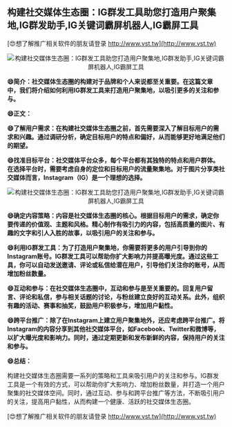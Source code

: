 ## **构建社交媒体生态圈：IG群发工具助您打造用户聚集地,IG群发助手,IG关键词霸屏机器人,IG霸屏工具**

[😍想了解推广相关软件的朋友请登录 http://www.vst.tw](http://www.vst.tw)

 <center><img src="https://vst.tw/MP4/tuiguang/png/3.png" alt="构建社交媒体生态圈：IG群发工具助您打造用户聚集地,IG群发助手,IG关键词霸屏机器人,IG霸屏工具"></center>

**😄简介：社交媒体生态圈的构建对于品牌和个人来说都至关重要。在这篇文章中，我们将介绍如何利用IG群发工具来打造用户聚集地，以吸引更多的关注和参与。**

**😄正文：**

**😄了解用户需求：在构建社交媒体生态圈之前，首先需要深入了解目标用户的需求和兴趣。通过调研分析，确定目标用户的特点和偏好，从而能够更好地满足他们的期望。**

**😄找准目标平台：社交媒体平台众多，每个平台都有其独特的特点和用户群体。在选择平台时，需要考虑自身的定位和目标用户的流量聚集地。对于图片分享类社交媒体而言，Instagram（IG）是一个理想的选择。**

 <center><img src="https://vst.tw/MP4/tuiguang/png/2.png" alt="构建社交媒体生态圈：IG群发工具助您打造用户聚集地,IG群发助手,IG关键词霸屏机器人,IG霸屏工具"></center>

**😄确定内容策略：内容是社交媒体生态圈的核心。根据目标用户的需求，确定你要传递的价值观、主题和风格。精心制作有吸引力的内容，包括高质量的图片、有趣的文字和引人入胜的故事，以吸引用户的关注和参与。**

**😄利用IG群发工具：为了打造用户聚集地，你需要将更多的用户引导到你的Instagram账号。IG群发工具可以帮助你扩大影响力并提高曝光度。通过这些工具，你可以自动发送邀请、评论或私信给潜在用户，引导他们关注你的账号，从而增加粉丝数量。**

**😄互动和参与：在社交媒体生态圈中，互动和参与是至关重要的。回复用户留言、评论和私信，参与相关话题的讨论，与粉丝建立良好的互动关系。此外，组织有趣的活动、赛事和抽奖，鼓励用户积极参与，增加用户黏性。**

**😄跨平台推广：除了在Instagram上建立用户聚集地外，还应考虑跨平台推广。将Instagram的内容分享到其他社交媒体平台，如Facebook、Twitter和微博等，以扩大曝光度和影响力。同时，通过定期更新和发布新鲜的内容，保持用户的关注和参与。**

**😄总结：**

构建社交媒体生态圈需要一系列的策略和工具来吸引用户的关注和参与。IG群发工具是一个有效的方式，可以帮助你扩大影响力、增加粉丝数量，并打造一个用户聚集的社交媒体空间。同时，通过互动、参与和跨平台推广等方法，不断吸引用户的关注，提高用户黏性，从而构建一个健康、活跃的社交媒体生态圈。

[😍想了解推广相关软件的朋友请登录 http://www.vst.tw](http://www.vst.tw)



